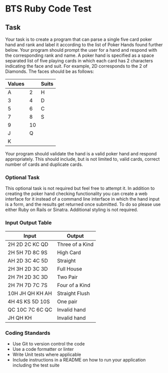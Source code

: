 # BTS Ruby Code Test

## Task

Your task is to create a program that can parse a single five card poker hand and rank
and label it according to the list of Poker Hands found further below.
Your program should prompt the user for a hand and respond with the corresponding
rank and name.
A poker hand is specified as a space separated list of five playing cards in which each
card has 2 characters indicating the face and suit. For example, 2D corresponds to the
2 of Diamonds.
The faces should be as follows:

| Values |     | Suits |
| ------ | --- | ----- |
| A      | 2   | H     |
| 3      | 4   | D     |
| 5      | 6   | C     |
| 7      | 8   | S     |
| 9      | 10  |       |
| J      | Q   |       |
| K      |     |

Your program should validate the hand is a valid poker hand and respond
appropriately. This should include, but is not limited to, valid cards, correct number of
cards and duplicate cards.

### Optional Task

This optional task is not required but feel free to attempt it. In addition to creating the
poker hand checking functionality you can create a web interface for it instead of a
command line interface in which the hand input is a form, and the results get returned
once submitted. To do so please use either Ruby on Rails or Sinatra. Additional styling
is not required.

### Input Output Table

| Input           | Output          |
| --------------- | --------------- |
| 2H 2D 2C KC QD  | Three of a Kind |
| 2H 5H 7D 8C 9S  | High Card       |
| AH 2D 3C 4C 5D  | Straight        |
| 2H 3H 2D 3C 3D  | Full House      |
| 2H 7H 2D 3C 3D  | Two Pair        |
| 2H 7H 7D 7C 7S  | Four of a Kind  |
| 10H JH QH KH AH | Straight Flush  |
| 4H 4S KS 5D 10S | One pair        |
| QC 10C 7C 6C QC | Invalid hand    |
| JH QH KH        | Invalid hand    |

### Coding Standards

- Use Git to version control the code
- Use a code formatter or linter
- Write Unit tests where applicable
- Include instructions in a README on how to run your application including the test suite
